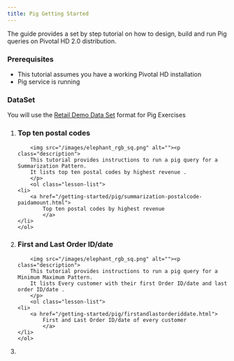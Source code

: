 ```yaml
---
title: Pig Getting Started
---
```

The guide provides a set by step tutorial on how to design, build and run Pig queries on Pivotal HD 2.0 distribution.

### Prerequisites

*	This tutorial assumes you have a working Pivotal HD installation
*	Pig service is running

### DataSet

You will use the [Retail Demo Data Set](/getting-started/dataset.html) format for Pig Exercises

<ol class="class-list">
<li>
      <h3>Top ten postal codes</h3>
      <span></span>
   
    	<img src="/images/elephant_rgb_sq.png" alt=""><p class="description">
      	This tutorial provides instructions to run a pig query for a Summarization Pattern.
      	It lists top ten postal codes by highest revenue .
    	</p>
    	<ol class="lesson-list">
	<li>
       	<a href="/getting-started/pig/summarization-postalcode-paidamount.html">
        	Top ten postal codes by highest revenue  
     		</a>
	</li>
	</ol>

</li>

<li>
      <h3>First and Last Order ID/date</h3>
      <span></span>
   
    	<img src="/images/elephant_rgb_sq.png" alt=""><p class="description">
      	This tutorial provides instructions to run a pig query for a Minimum Maximum Pattern.
      	It lists Every customer with their first Order ID/date and last order ID/date .
    	</p>
    	<ol class="lesson-list">
	<li>
       	<a href="/getting-started/pig/firstandlastorderiddate.html">
        	First and Last Order ID/date of every customer  
     		</a>
	</li>
	</ol>
<li></li>
</li>
